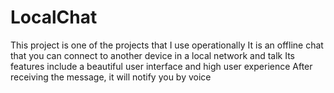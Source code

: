 # LocalChat
This project is one of the projects that I use operationally It is an offline chat that you can connect to another device in a local network and talk Its features include a beautiful user interface and high user experience After receiving the message, it will notify you by voice
